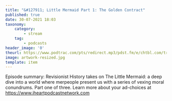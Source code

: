 ```yaml
---
title: "&#127911; Little Mermaid Part 1: The Golden Contract"
published: true
date: 30-07-2021 18:03
taxonomy:
    category:
        - stream
    tag:
        - podcasts
header_image: '0'
theurl: https://www.podtrac.com/pts/redirect.mp3/pdst.fm/e/chtbl.com/track/39E17/traffic.megaphone.fm/HSW4690686964.mp3?updated=1626883307
image: artwork-resized.jpg
template: item
--- 
```

Episode summary: Revisionist History takes on The Little Mermaid: a deep dive into a world where merpeople present us with a series of vexing moral conundrums. Part one of three. Learn more about your ad-choices at https://www.iheartpodcastnetwork.com
